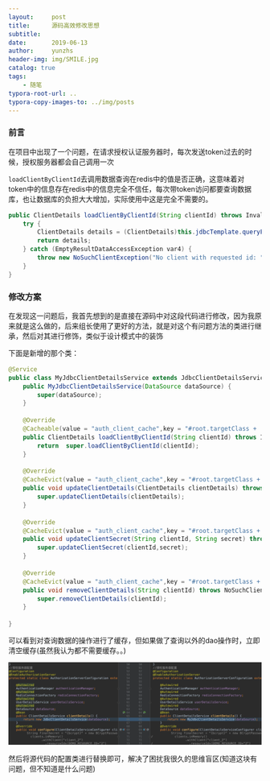 ```yaml
---
layout:     post
title:      源码高效修改思想
subtitle:   
date:       2019-06-13
author:     yunzhs
header-img: img/SMILE.jpg
catalog: true
tags:
    - 随笔
typora-root-url: ..
typora-copy-images-to: ../img/posts
---
```


### 前言

在项目中出现了一个问题，在请求授权认证服务器时，每次发送token过去的时候，授权服务器都会自己调用一次

`loadClientByClientId`去调用数据查询在redis中的值是否正确，这意味着对token中的信息存在redis中的信息完全不信任，每次带token访问都要查询数据库，也让数据库的负担大大增加，实际使用中这是完全不需要的。

```java
public ClientDetails loadClientByClientId(String clientId) throws InvalidClientException {
    try {
        ClientDetails details = (ClientDetails)this.jdbcTemplate.queryForObject(this.selectClientDetailsSql, new JdbcClientDetailsService.ClientDetailsRowMapper(), new Object[]{clientId});
        return details;
    } catch (EmptyResultDataAccessException var4) {
        throw new NoSuchClientException("No client with requested id: " + clientId);
    }
}
```

### 修改方案

在发现这一问题后，我首先想到的是直接在源码中对这段代码进行修改，因为我原来就是这么做的，后来组长使用了更好的方法，就是对这个有问题方法的类进行继承，然后对其进行修饰，类似于设计模式中的装饰

下面是新增的那个类：

```java
@Service
public class MyJdbcClientDetailsService extends JdbcClientDetailsService {
    public MyJdbcClientDetailsService(DataSource dataSource) {
        super(dataSource);
    }

    @Override
    @Cacheable(value = "auth_client_cache",key = "#root.targetClass + '_' + #p0",unless="#result == null")
    public ClientDetails loadClientByClientId(String clientId) throws InvalidClientException {
        return  super.loadClientByClientId(clientId);
    }

    @Override
    @CacheEvict(value = "auth_client_cache",key = "#root.targetClass + '_' + #entity.clientId")
    public void updateClientDetails(ClientDetails clientDetails) throws NoSuchClientException {
        super.updateClientDetails(clientDetails);
    }

    @Override
    @CacheEvict(value = "auth_client_cache",key = "#root.targetClass + '_' + #p0")
    public void updateClientSecret(String clientId, String secret) throws NoSuchClientException {
        super.updateClientSecret(clientId,secret);
    }

    @Override
    @CacheEvict(value = "auth_client_cache",key = "#root.targetClass + '_' + #p0")
    public void removeClientDetails(String clientId) throws NoSuchClientException {
        super.removeClientDetails(clientId);
    }

}
```

可以看到对查询数据的操作进行了缓存，但如果做了查询以外的dao操作时，立即清空缓存(虽然我认为都不需要缓存。。)

![image-20190613162034801](/img/posts/image-20190613162034801.png)

然后将源代码的配置类进行替换即可，解决了困扰我很久的思维盲区(知道这块有问题，但不知道是什么问题)


